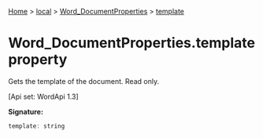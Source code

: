 [Home](./index) &gt; [local](local.md) &gt; [Word\_DocumentProperties](local.word_documentproperties.md) &gt; [template](local.word_documentproperties.template.md)

# Word\_DocumentProperties.template property

Gets the template of the document. Read only. 

 \[Api set: WordApi 1.3\]

**Signature:**
```javascript
template: string
```
